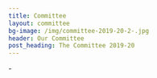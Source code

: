 ```yaml
---
title: Committee
layout: committee
bg-image: /img/committee-2019-20-2-.jpg
header: Our Committee
post_heading: The Committee 2019-20
---
```

\-
